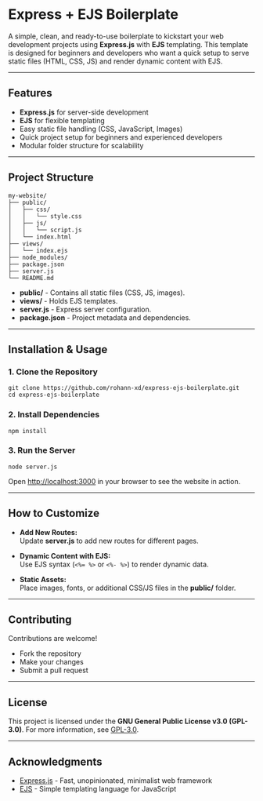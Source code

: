 # Express + EJS Boilerplate

A simple, clean, and ready-to-use boilerplate to kickstart your web development projects using **Express.js** with **EJS** templating. This template is designed for beginners and developers who want a quick setup to serve static files (HTML, CSS, JS) and render dynamic content with EJS.

---

## Features

- **Express.js** for server-side development  
- **EJS** for flexible templating  
- Easy static file handling (CSS, JavaScript, Images)  
- Quick project setup for beginners and experienced developers  
- Modular folder structure for scalability  

---

## Project Structure

```
my-website/
├── public/
│   ├── css/
│   │   └── style.css
│   ├── js/
│   │   └── script.js
│   └── index.html
├── views/
│   └── index.ejs
├── node_modules/
├── package.json
├── server.js
└── README.md
```

- **public/** - Contains all static files (CSS, JS, images).  
- **views/** - Holds EJS templates.  
- **server.js** - Express server configuration.  
- **package.json** - Project metadata and dependencies.  

---

## Installation & Usage

### 1. Clone the Repository

```
git clone https://github.com/rohann-xd/express-ejs-boilerplate.git
cd express-ejs-boilerplate
```

### 2. Install Dependencies

```
npm install
```

### 3. Run the Server

```
node server.js
```

Open [http://localhost:3000](http://localhost:3000) in your browser to see the website in action.

---

## How to Customize

- **Add New Routes:**  
  Update **server.js** to add new routes for different pages.

- **Dynamic Content with EJS:**  
  Use EJS syntax (`<%= %>` or `<%- %>`) to render dynamic data.

- **Static Assets:**  
  Place images, fonts, or additional CSS/JS files in the **public/** folder.

---

## Contributing

Contributions are welcome!  
- Fork the repository  
- Make your changes  
- Submit a pull request  

---

## License

This project is licensed under the **GNU General Public License v3.0 (GPL-3.0)**. For more information, see [GPL-3.0](https://www.gnu.org/licenses/gpl-3.0.en.html).

---

## Acknowledgments

- [Express.js](https://expressjs.com/) - Fast, unopinionated, minimalist web framework  
- [EJS](https://ejs.co/) - Simple templating language for JavaScript
